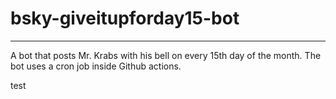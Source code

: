 # bsky-giveitupforday15-bot
----
A bot that posts Mr. Krabs with his bell on every 15th day of the month. The bot uses a cron job inside Github actions.

test